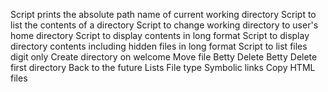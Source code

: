 Script prints the absolute path name of current working directory
Script to list the contents of a directory
Script to change working directory to user's home directory
Script to display contents in long format
Script to display directory contents including hidden files in long format
Script to list files digit only
Create directory on welcome
Move file Betty
Delete Betty
Delete first directory
Back to the future
Lists
File type
Symbolic links
Copy HTML files
